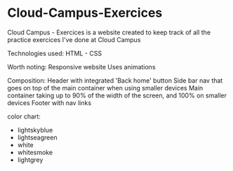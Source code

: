 # Cloud-Campus-Exercices
Cloud Campus - Exercices is a website created to keep track of all the practice exercices I've done at Cloud Campus

Technologies used:
HTML - CSS

Worth noting:
Responsive website
Uses animations

Composition:
Header with integrated 'Back home' button
Side bar nav that goes on top of the main container when using smaller devices
Main container taking up to 90% of the width of the screen, and 100% on smaller devices
Footer with nav links

color chart:
- lightskyblue
- lightseagreen
- white
- whitesmoke
- lightgrey
